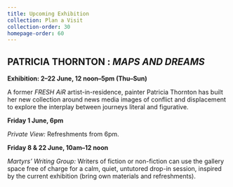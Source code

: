 ```yaml
---
title: Upcoming Exhibition
collection: Plan a Visit
collection-order: 30
homepage-order: 60
---
```


## PATRICIA THORNTON	: <cite>MAPS AND DREAMS</cite>

**Exhibition: 2&ndash;22 June, 12 noon&ndash;5pm (Thu&ndash;Sun)**

A former <cite>FRESH AiR</cite> artist-in-residence, painter Patricia Thornton has built her new collection around news media images of conflict and displacement to explore the interplay between journeys literal and figurative.

**Friday 1 June, 6pm**

<cite>Private View:</cite> Refreshments from 6pm.

**Friday 8 &amp; 22 June, 10am&ndash;12 noon**

<cite>Martyrs&rsquo; Writing Group:</cite> Writers of fiction or non-fiction can use the gallery space free of charge for a calm, quiet, untutored drop-in session, inspired by the current exhibition (bring own materials and refreshments).